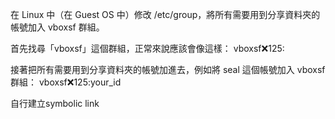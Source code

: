 在 Linux 中（在 Guest OS 中）修改 /etc/group，將所有需要用到分享資料夾的帳號加入 vboxsf 群組。

首先找尋「vboxsf」這個群組，正常來說應該會像這樣：
vboxsf:x:125:

接著把所有需要用到分享資料夾的帳號加進去，例如將 seal 這個帳號加入 vboxsf 群組：
vboxsf:x:125:your_id

自行建立symbolic link